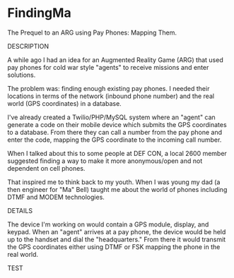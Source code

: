 FindingMa
=========

The Prequel to an ARG using Pay Phones: Mapping Them.

DESCRIPTION

A while ago I had an idea for an Augmented Reality Game (ARG) that used pay phones for cold war style "agents" to receive missions and enter solutions.

The problem was: finding enough existing pay phones. I needed their locations in terms of the network (inbound phone number) and the real world (GPS coordinates) in a database.

I've already created a Twilio/PHP/MySQL system where an "agent" can generate a code on their mobile device which submits the GPS coordinates to a database. From there they can call a number from the pay phone and enter the code, mapping the GPS coordinate to the incoming call number.

When I talked about this to some people at DEF CON, a local 2600 member suggested finding a way to make it more anonymous/open and not dependent on cell phones.

That inspired me to think back to my youth. When I was young my dad (a then engineer for "Ma" Bell) taught me about the world of phones including DTMF and MODEM technologies.

DETAILS

The device I'm working on would contain a GPS module, display, and keypad. When an "agent" arrives at a pay phone, the device would be held up to the handset and dial the "headquarters." From there it would transmit the GPS coordinates either using DTMF or FSK mapping the phone in the real world.

TEST
